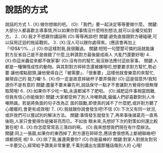 # 說話的方式

說話的方式
1..
(X):做你想做的吧。
(O):「我們」要一起決定等等要做什麼。
關鍵:大部分人都喜歡主導事情,所以如果你對事情沒什麼特別想法,就可以全權交給對方。
2..
(X):我才不想跟你講話咧
(O):等等再談吧!
關鍵:避免直接跟對方硬碰硬,可以採用迂迴的拖延戰術。
3..
(X):沒人可以跟你處得來。(應該會再加上「!@$&^)%...」)
(O):你這樣對我,我很難過。
關鍵:短短一句楚楚可憐的話就能讓對方反省自己是不是做錯了什麼,比幹譙對方最後變成兩人
大亂鬥還要好哦!
4..
(X):你這米蟲從來都不做家事!
(O):沒有你的幫忙,我沒辦法應付這些家事。
關鍵:人都是一種懶惰成性的動物。與其對對方碎碎念還被嫌嘮叨,想要要求對方幫忙,勢必要
讓他嚐點甜頭,讓他覺得自己「被需要」、「很重要」,這樣他就會樂意的來幫忙,展現自己的
能力囉!
5..
(X):你一定是故意摔破杯子要弄傷我!
(O):這是個意外!我知道你不是有意的
關鍵:盡量不要未審先判,說話保守一點才不會讓對方覺得你很無理取鬧哦!
6..
(X):如果你不少吃一點,永遠都減不了肥啦。
(O):減肥這件事相當困難,但我有信心你能做到!
關鍵:大家都受夠了別人冷嘲熱諷,偏偏人們卻喜歡對別人冷嘲熱諷。若是將負面的句子改為正
面的鼓勵,即使真的減不了什麼肥,或許對方聽了心暖暖的,會更有成效哦!
7..
(X):我就跟你說會發生吧!不信
(O):下次又有同一狀況,或許我們可以嘗試別的解決方法。
關鍵:事情發生就發生了,再來事後諸葛亮一直馬後砲,人家只會覺得你是豬哥亮而已。不如放
眼未來,先想好下次的對策如何還比較實在呢!
8..
(X):你怎麼常常丟三落四的啊。
(O):我來想想我們現在有什麼辦法。
關鍵:同上一張圖,如果你的東西掉了,對方還在碎碎念,應該會很想馬上斷絕聯絡吧!煩都煩死
啦!
9..
(X):除了我,誰還需要你?
(O):你是最棒的!
關鍵:對家人對朋友對另一半要交心,經常給予讚美非常重要,千萬別講出左圖那種話傷別人的
心哦!